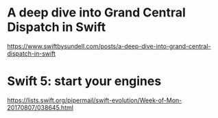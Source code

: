 # A deep dive into Grand Central Dispatch in Swift

https://www.swiftbysundell.com/posts/a-deep-dive-into-grand-central-dispatch-in-swift

# Swift 5: start your engines

https://lists.swift.org/pipermail/swift-evolution/Week-of-Mon-20170807/038645.html
